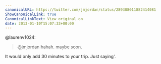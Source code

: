 ```yaml
---
canonicalURL: https://twitter.com/jmjordan/status/289388011882414081
ShowCanonicalLink: true
CanonicalLinkText: View original on
date: 2013-01-10T15:07:33+00:00
---
```

@laurenv1024:

> @jmjordan hahah. maybe soon.

It would only add 30 minutes to your trip. Just saying'.